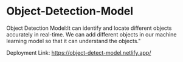 # Object-Detection-Model
Object Detection Model:It can identify and locate different objects accurately in real-time. We can add different objects in our machine learning model so that it can understand the objects."


Deployment Link: https://object-detect-model.netlify.app/
